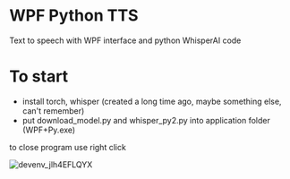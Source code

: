 # WPF Python TTS
Text to speech with WPF interface and python WhisperAI code

# To start
- install torch, whisper (created a long time ago, maybe something else, can't remember)
- put download_model.py and whisper_py2.py into application folder (WPF+Py.exe)

to close program use right click

![devenv_jlh4EFLQYX](https://github.com/meckbaig/WPF-Python-TTS/assets/103282503/f81cfdae-7a54-4893-a0f1-5ddf6e6640c0)
